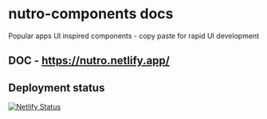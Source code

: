 # nutro-components docs

Popular apps UI inspired components - copy paste for rapid UI development

## DOC - https://nutro.netlify.app/

## Deployment status

[![Netlify Status](https://api.netlify.com/api/v1/badges/6caa3594-edc7-4d70-ba4f-3bbf4dae166b/deploy-status)](https://app.netlify.com/sites/nutro/deploys)
